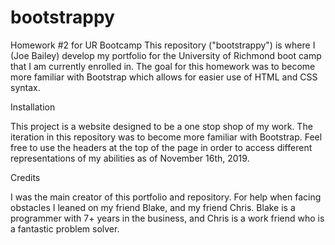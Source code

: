 # bootstrappy
Homework #2 for UR Bootcamp
This repository ("bootstrappy") is where I (Joe Bailey) develop my portfolio for the University of Richmond boot camp that I am currently enrolled in. The goal for this homework was to become more familiar with Bootstrap which allows for easier use of HTML and CSS syntax. 

Installation

This project is a website designed to be a one stop shop of my work. The iteration in this repository was to become more familiar with Bootstrap. Feel free to use the headers at the top of the page in order to access different representations of my abilities as of November 16th, 2019.

Credits

I was the main creator of this portfolio and repository. For help when facing obstacles I leaned on my friend Blake, and my friend Chris. Blake is a programmer with 7+ years in the business, and Chris is a work friend who is a fantastic problem solver.
